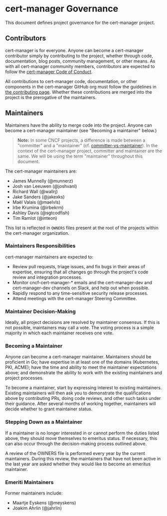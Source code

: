# cert-manager Governance

This document defines project governance for the cert-manager project.

## Contributors

cert-manager is for everyone. Anyone can become a cert-manager contributor
simply by contributing to the project, whether through code, documentation, blog
posts, community management, or other means. As with all cert-manager community
members, contributors are expected to follow the [cert-manager Code of
Conduct][coc].

All contributions to cert-manager code, documentation, or other components in
the cert-manager GitHub org must follow the guidelines in [the contributing
page][contrib]. Whether these contributions are merged into the project is the
prerogative of the maintainers.

## Maintainers

Maintainers have the ability to merge code into the project. Anyone can become a
cert-manager maintainer (see "Becoming a maintainer" below.)

> **Note:** In some CNCF projects, a difference is made between a "committer"
> and a "maintainer" (cf. [committer-vs-maintainer][]). In the context of the
> cert-manager project, committer and maintainer are the same. We will be using
> the term "maintainer" throughout this document.

[committer-vs-maintainer]: https://github.com/cncf/toc/pull/876#issuecomment-1189399941

The cert-manager maintainers are:

- James Munnelly (@munnerz)
- Josh van Leeuwen (@joshvanl)
- Richard Wall (@wallrj)
- Jake Sanders (@jakexks)
- Maël Valais (@maelvls)
- Irbe Krumina (@irbekrm)
- Ashley Davis (@sgtcodfish)
- Tim Ramlot (@inteon)

This list is reflected in `OWNERS` files present at the root of the projects
within the cert-manager organization.

### Maintainers Responsibilities

cert-manager maintainers are expected to:

- Review pull requests, triage issues, and fix bugs in their areas of expertise,
  ensuring that all changes go through the project's code review and integration
  processes.
- Monitor cncf-cert-manager-\* emails and the cert-manager-dev and
  cert-manager-dev channels on Slack, and help out when possible.
- Rapidly respond to any time-sensitive security release processes.
- Attend meetings with the cert-manager Steering Committee.

### Maintainer Decision-Making

Ideally, all project decisions are resolved by maintainer consensus. If this is
not possible, maintainers may call a vote. The voting process is a simple
majority in which each maintainer receives one vote.

### Becoming a Maintainer

Anyone can become a cert-manager maintainer. Maintainers should be proficient in
Go; have expertise in at least one of the domains (Kubernetes, PKI, ACME); have
the time and ability to meet the maintainer expectations above; and demonstrate
the ability to work with the existing maintainers and project processes.

To become a maintainer, start by expressing interest to existing maintainers.
Existing maintainers will then ask you to demonstrate the qualifications above
by contributing PRs, doing code reviews, and other such tasks under their
guidance. After several months of working together, maintainers will decide
whether to grant maintainer status.

### Stepping Down as a Maintainer

If a maintainer is no longer interested in or cannot perform the duties listed
above, they should move themselves to emeritus status. If necessary, this can
also occur through the decision-making process outlined above.

A review of the OWNERS file is performed every year by the current maintainers.
During this review, the maintainers that have not been active in the last year
are asked whether they would like to become an emeritus maintainer.

[coc]: https://github.com/cert-manager/cert-manager/blob/master/CODE_OF_CONDUCT.md
[contrib]: https://cert-manager.io/docs/contributing/

### Emeriti Maintainers

Former maintainers include:

- Maartje Eyskens (@meyskens)
- Joakim Ahrlin (@jahrlin)

